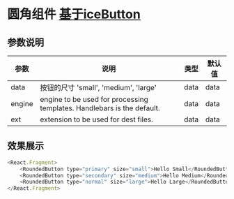 # 圆角组件 [基于iceButton](#effect)
## 参数说明
| 参数   | 说明                                                                      | 类型 | 默认值 |
| ------ | ------------------------------------------------------------------------- | ---- | ------ |
| data   | 按钮的尺寸 'small', 'medium', 'large' | data | data   |
| engine | engine to be used for processing templates. Handlebars is the default.    | data | data   |
| ext    | extension to be used for dest files.                                      | data | data   |



## 效果展示
``` javascript
<React.Fragment>
    <RoundedButton type="primary" size="small">Hello Small</RoundedButton>
    <RoundedButton type="secondary" size="medium">Hello Medium</RoundedButton>
    <RoundedButton type="normal" size="large">Hello Large</RoundedButton>
</React.Fragment>
```

